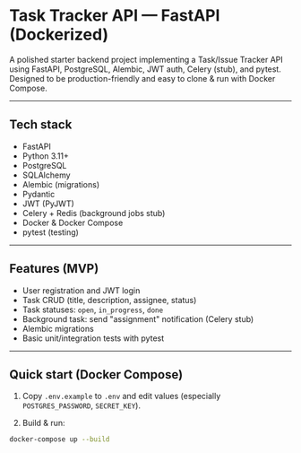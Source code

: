 # Task Tracker API — FastAPI (Dockerized)

A polished starter backend project implementing a Task/Issue Tracker API using FastAPI, PostgreSQL, Alembic, JWT auth, Celery (stub), and pytest. Designed to be production-friendly and easy to clone & run with Docker Compose.

---

## Tech stack
- FastAPI  
- Python 3.11+  
- PostgreSQL  
- SQLAlchemy  
- Alembic (migrations)  
- Pydantic  
- JWT (PyJWT)  
- Celery + Redis (background jobs stub)  
- Docker & Docker Compose  
- pytest (testing)  

---

## Features (MVP)
- User registration and JWT login  
- Task CRUD (title, description, assignee, status)  
- Task statuses: `open`, `in_progress`, `done`  
- Background task: send "assignment" notification (Celery stub)  
- Alembic migrations  
- Basic unit/integration tests with pytest  

---

## Quick start (Docker Compose)

1. Copy `.env.example` to `.env` and edit values (especially `POSTGRES_PASSWORD`, `SECRET_KEY`).  

2. Build & run:

```bash
docker-compose up --build

